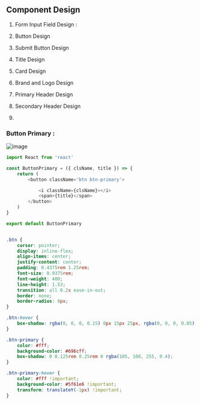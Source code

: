## Component Design 

1. Form Input Field Design :

2. Button Design

3. Submit Button Design

4. Title Design

5. Card Design

6. Brand and Logo Design

7. Primary Header Design

8. Secondary Header Design

9.  



### Button Primary :
![image](https://github.com/maainul/Expense-Tracker-App/assets/37740006/b976d542-445f-4143-a1f8-4aa0e47db15f)

```js
import React from 'react'

const ButtonPrimary = ({ clsName, title }) => {
    return (
        <button className='btn btn-primary'>

            <i className={clsName}></i>
            <span>{title}</span>
        </button>
    )
}

export default ButtonPrimary

```
```css

.btn {
    cursor: pointer;
    display: inline-flex;
    align-items: center;
    justify-content: center;
    padding: 0.4375rem 1.25rem;
    font-size: 0.9375rem;
    font-weight: 400;
    line-height: 1.53;
    transition: all 0.2s ease-in-out;
    border: none;
    border-radius: 8px;
}

.btn:hover {
    box-shadow: rgba(0, 0, 0, 0.15) 0px 15px 25px, rgba(0, 0, 0, 0.05) 0px 5px 10px;
}

.btn-primary {
    color: #fff;
    background-color: #696cff;
    box-shadow: 0 0.125rem 0.25rem 0 rgba(105, 108, 255, 0.4);
}

.btn-primary:hover {
    color: #fff !important;
    background-color: #5f61e6 !important;
    transform: translateY(-1px) !important;
}
```

